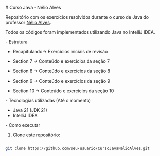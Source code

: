 ﻿\# Curso Java - Nélio Alves

Repositório com os exercícios resolvidos durante o curso de Java do professor [Nélio Alves](https://www.udemy.com/course/java-curso-completo/).

Todos os códigos foram implementados utilizando Java no IntelliJ IDEA.



\- Estrutura

- Recapitulando→ Exercícios iniciais de revisão

- Section 7 → Conteúdo e exercícios da seção 7

- Section 8 → Conteúdo e exercícios da seção 8

- Section 9 → Conteúdo e exercícios da seção 9

- Section 10 → Conteúdo e exercícios da seção 10

\- Tecnologias utilizadas (Até o momento)

* Java 21 (JDK 21)
* IntelliJ IDEA

\- Como executar

1. Clone este repositório:

```bash

git clone https://github.com/seu-usuario/CursoJavaNelioAlves.git
